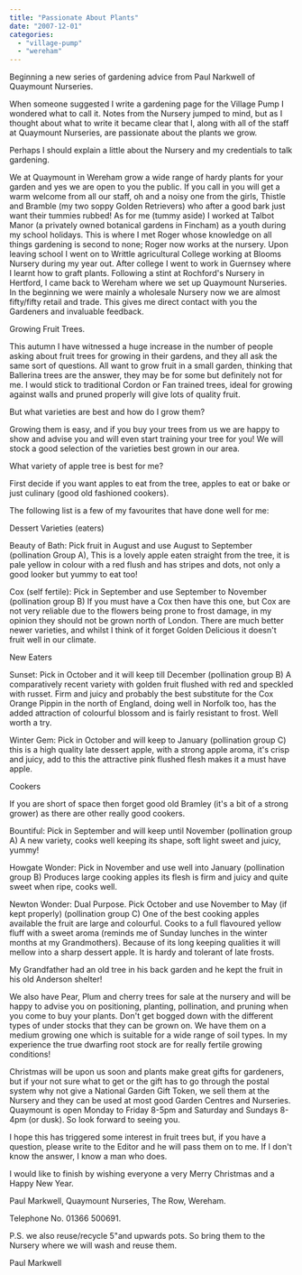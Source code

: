 ```yaml
---
title: "Passionate About Plants"
date: "2007-12-01"
categories: 
  - "village-pump"
  - "wereham"
---
```


Beginning a new series of gardening advice from Paul Narkwell of Quaymount Nurseries.

When someone suggested I write a gardening page for the Village Pump I wondered what to call it. Notes from the Nursery jumped to mind, but as I thought about what to write it became clear that I, along with all of the staff at Quaymount Nurseries, are passionate about the plants we grow.

Perhaps I should explain a little about the Nursery and my credentials to talk gardening.

We at Quaymount in Wereham grow a wide range of hardy plants for your garden and yes we are open to you the public. If you call in you will get a warm welcome from all our staff, oh and a noisy one from the girls, Thistle and Bramble (my two soppy Golden Retrievers) who after a good bark just want their tummies rubbed! As for me (tummy aside) I worked at Talbot Manor (a privately owned botanical gardens in Fincham) as a youth during my school holidays. This is where I met Roger whose knowledge on all things gardening is second to none; Roger now works at the nursery. Upon leaving school I went on to Writtle agricultural College working at Blooms Nursery during my year out. After college I went to work in Guernsey where I learnt how to graft plants. Following a stint at Rochford's Nursery in Hertford, I came back to Wereham where we set up Quaymount Nurseries. In the beginning we were mainly a wholesale Nursery now we are almost fifty/fifty retail and trade. This gives me direct contact with you the Gardeners and invaluable feedback.

Growing Fruit Trees.

This autumn I have witnessed a huge increase in the number of people asking about fruit trees for growing in their gardens, and they all ask the same sort of questions. All want to grow fruit in a small garden, thinking that Ballerina trees are the answer, they may be for some but definitely not for me. I would stick to traditional Cordon or Fan trained trees, ideal for growing against walls and pruned properly will give lots of quality fruit.

But what varieties are best and how do I grow them?

Growing them is easy, and if you buy your trees from us we are happy to show and advise you and will even start training your tree for you! We will stock a good selection of the varieties best grown in our area.

What variety of apple tree is best for me?

First decide if you want apples to eat from the tree, apples to eat or bake or just culinary (good old fashioned cookers).

The following list is a few of my favourites that have done well for me:

Dessert Varieties (eaters)

Beauty of Bath: Pick fruit in August and use August to September (pollination Group A), This is a lovely apple eaten straight from the tree, it is pale yellow in colour with a red flush and has stripes and dots, not only a good looker but yummy to eat too!

Cox (self fertile): Pick in September and use September to November (pollination group B) If you must have a Cox then have this one, but Cox are not very reliable due to the flowers being prone to frost damage, in my opinion they should not be grown north of London. There are much better newer varieties, and whilst I think of it forget Golden Delicious it doesn't fruit well in our climate.

New Eaters

Sunset: Pick in October and it will keep till December (pollination group B) A comparatively recent variety with golden fruit flushed with red and speckled with russet. Firm and juicy and probably the best substitute for the Cox Orange Pippin in the north of England, doing well in Norfolk too, has the added attraction of colourful blossom and is fairly resistant to frost. Well worth a try.

Winter Gem: Pick in October and will keep to January (pollination group C) this is a high quality late dessert apple, with a strong apple aroma, it's crisp and juicy, add to this the attractive pink flushed flesh makes it a must have apple.

Cookers

If you are short of space then forget good old Bramley (it's a bit of a strong grower) as there are other really good cookers.

Bountiful: Pick in September and will keep until November (pollination group A) A new variety, cooks well keeping its shape, soft light sweet and juicy, yummy!

Howgate Wonder: Pick in November and use well into January (pollination group B) Produces large cooking apples its flesh is firm and juicy and quite sweet when ripe, cooks well.

Newton Wonder: Dual Purpose. Pick October and use November to May (if kept properly) (pollination group C) One of the best cooking apples available the fruit are large and colourful. Cooks to a full flavoured yellow fluff with a sweet aroma (reminds me of Sunday lunches in the winter months at my Grandmothers). Because of its long keeping qualities it will mellow into a sharp dessert apple. It is hardy and tolerant of late frosts.

My Grandfather had an old tree in his back garden and he kept the fruit in his old Anderson shelter!

We also have Pear, Plum and cherry trees for sale at the nursery and will be happy to advise you on positioning, planting, pollination, and pruning when you come to buy your plants. Don't get bogged down with the different types of under stocks that they can be grown on. We have them on a medium growing one which is suitable for a wide range of soil types. In my experience the true dwarfing root stock are for really fertile growing conditions!

Christmas will be upon us soon and plants make great gifts for gardeners, but if your not sure what to get or the gift has to go through the postal system why not give a National Garden Gift Token, we sell them at the Nursery and they can be used at most good Garden Centres and Nurseries. Quaymount is open Monday to Friday 8-5pm and Saturday and Sundays 8-4pm (or dusk). So look forward to seeing you.

I hope this has triggered some interest in fruit trees but, if you have a question, please write to the Editor and he will pass them on to me. If I don't know the answer, I know a man who does.

I would like to finish by wishing everyone a very Merry Christmas and a Happy New Year.

Paul Markwell, Quaymount Nurseries, The Row, Wereham.

Telephone No. 01366 500691.

P.S. we also reuse/recycle 5"and upwards pots. So bring them to the Nursery where we will wash and reuse them.

Paul Markwell
